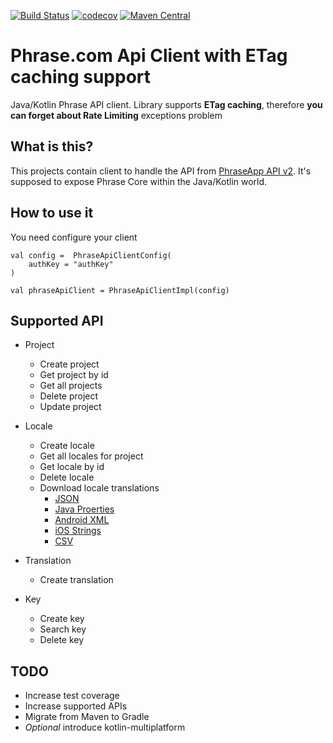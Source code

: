 [![Build Status](https://travis-ci.com/isadounikau/phrase-client.svg?branch=master)](https://travis-ci.com/isadounikau/phrase-client)
[![codecov](https://codecov.io/gh/isadounikau/phrase-client/branch/master/graph/badge.svg)](https://codecov.io/gh/isadounikau/phrase-client)
[![Maven Central](https://maven-badges.herokuapp.com/maven-central/com.isadounikau/phrase-client/badge.svg)](https://maven-badges.herokuapp.com/maven-central/com.isadounikau/phrase-client/badge.svg)
# Phrase.com Api Client with ETag caching support
Java/Kotlin Phrase API client. Library supports **ETag caching**, therefore **you can forget about Rate Limiting** exceptions problem

## What is this?
This projects contain client to handle the API from [PhraseApp API v2](http://docs.phraseapp.com/api/v2/).
It's supposed to expose Phrase Core within the Java/Kotlin world.

## How to use it

You need configure your client 
```
val config =  PhraseApiClientConfig(
    authKey = "authKey"
)

val phraseApiClient = PhraseApiClientImpl(config)
```
## Supported API
* Project
  * Create project
  * Get project by id
  * Get all projects
  * Delete project
  * Update project

* Locale
  * Create locale
  * Get all locales for project
  * Get locale by id
  * Delete locale
  * Download locale translations
    * [JSON](https://phrase.com/docs/guides/formats/chrome-json/)
    * [Java Proerties](https://phrase.com/docs/guides/formats/java-properties/)
    * [Android XML](https://phrase.com/docs/guides/formats/android-xml/)
    * [iOS Strings](https://phrase.com/docs/guides/formats/ios-localizable-strings/)
    * [CSV](https://phrase.com/docs/guides/formats/csv/)
  
* Translation
  * Create translation

* Key
  * Create key
  * Search key
  * Delete key

## TODO
* Increase test coverage
* Increase supported APIs
* Migrate from Maven to Gradle 
* *Optional* introduce kotlin-multiplatform 
